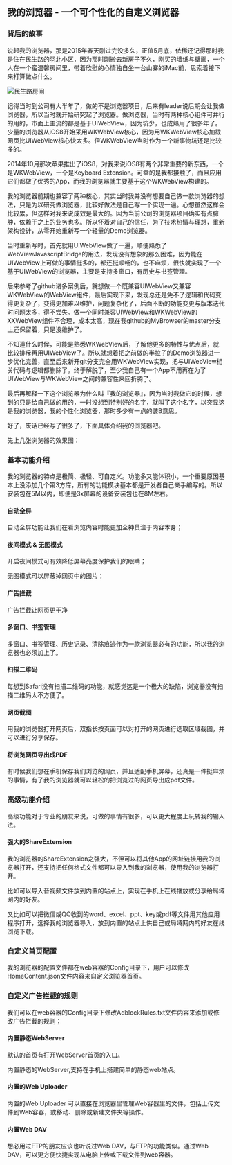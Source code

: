 ## 我的浏览器 - 一个可个性化的自定义浏览器

### 背后的故事

说起我的浏览器，那是2015年春天刚过完没多久，正值5月底，依稀还记得那时我是住在民生路的羽北小区，因为那时刚搬去新房子不久，刚买的墙纸与壁画，一个人在一个蛮温馨房间里，带着欣慰的心情独自坐一台山寨的iMac前，思索着接下来打算做点什么。

![民生路房间]()

记得当时到公司有大半年了，做的不是浏览器项目，后来有leader说后期会让我做浏览器，所以当时就开始研究起了浏览器。做浏览器，当时有两种核心组件可并行的用的，市面上主流的都是基于UIWebView，因为坑少，也成熟用了很多年了。少量的浏览器从iOS8开始采用WKWebView核心，因为用WKWebView核心加载网页比UIWebView核心快太多。但WKWebView当时作为一个新事物坑还是比较多的。

2014年10月那次苹果推出了iOS8，对我来说iOS8有两个非常重要的新东西，一个是WKWebView，一个是Keyboard Extension。可幸的是我都接触了，而且应用它们都做了优秀的App，而我的浏览器就主要基于这个WKWebView构建的。

我的浏览器前期也兼容了两种核心，其实当时我并没有想要自己做一款浏览器的想法，只是为以研究做浏览器，比较好做法是自己写一个实现一遍。心想虽然这样会比较累，但这样对我来说成效是最大的。因为当前公司的浏览器项目确实有点臃肿，依赖于之上的业务也多。所以怀着对自己的信任，为了技术热情与理想，重新架构设计，从零开始重新写一个轻量的Demo浏览器。

当时重新写时，首先就用UIWebView做了一遍，顺便熟悉了WebViewJavascriptBridge的用法，发现没有想象的那么困难，因为能在UIWebView上可做的事情挺多的，都还挺顺畅的，也不麻烦，很快就实现了一个基于UIWebView的浏览器，主要是支持多窗口，有历史与书签管理。

后来参考了github诸多案例后，就想做一个既兼容UIWebView又兼容WKWebView的WebView组件，最后实现下来，发现总还是免不了逻辑和代码变得更复杂了，变得更加难以维护，问题复杂化了，后面不断的功能变更与版本迭代时问题太多，得不尝失。做一个同时兼容UIWebView和WKWebView的XXWebView组件不合理，成本太高，现在我github的MyBrowser的master分支上还保留着，只是没维护了。

不知道什么时候，可能是熟悉WKWebView后，了解他更多的特性与优点后，就比较排斥再用UIWebView了。所以就想着把之前做的半拉子的Demo浏览器进一步优化完善，直至后来新开git分支完全用WKWebView实现，把与UIWebView相关代码与逻辑都删除了。终于解脱了，至少我自己有一个App不用再在为了UIWebView与WKWebView之间的兼容性来回折腾了。

最后再解释一下这个浏览器为什么叫『我的浏览器』，因为当时我做它的时候，想到的只是给自己做的用的，一时没想到特别好的名字，就叫了这个名字，以突显这是我的浏览器，我的个性化浏览器，那时多少有一点的装B意思。

好了，废话已经写了很多了，下面具体介绍我的浏览器吧。

先上几张浏览器的效果图：



### 基本功能介绍

我的浏览器的特点是极简、极轻、可自定义。功能多又能体积小，一个重要原因基本上没添加几个第3方库，所有的功能模块基本都是开发者自己亲手编写的。所以安装包在5M以内，即便是3x屏幕的设备安装包也在8M左右。

#### 自动全屏

自动全屏功能让我们在看浏览内容时能更加全神贯注于内容本身；

#### 夜间模式 & 无图模式

开启夜间模式可有效降低屏幕亮度保护我们的眼睛；

无图模式可以屏蔽掉网页中的图片；

#### 广告拦截

广告拦截让网页更干净

#### 多窗口、书签管理

多窗口、书签管理、历史记录、清除痕迹作为一款浏览器必有的功能，所以我的浏览器也必须加上了。

#### 扫描二维码

每想到Safari没有扫描二维码的功能，就感觉这是一个极大的缺陷，浏览器没有扫描二维码太不方便了。

#### 网页截图
用我的浏览器打开网页后，双指长按页面可以对打开的网页进行选取区域截图，并可以进行分享保存。

#### 将浏览网页导出成PDF

有时候我们想在手机保存我们浏览的网页，并且适配手机屏幕，还真是一件挺麻烦的事情，有了我的浏览器就可以轻松的把浏览过的网页导出成pdf文件。


### 高级功能介绍

高级功能对于专业的朋友来说，可做的事情有很多，可以更大程度上玩转我的输入法。


#### 强大的ShareExtension

我的浏览器的ShareExtension之强大，不但可以将其他App的网址链接用我的浏览器打开，还支持把任何格式文件都可以导入到我的浏览器，使用我的浏览器打开。

比如可以导入音视频文件放到内置的站点上，实现在手机上在线播放或分享给局域网内的好友。

又比如可以把微信或QQ收到的word、excel、ppt、key或pdf等文件用其他应用程序打开，选择我的浏览器导入，放到内置的站点上供自己或局域网内的好友在线浏览下载。


### 自定义首页配置

我的浏览器的配置文件都在web容器的Config目录下，用户可以修改HomeContent.json文件内容来自定义浏览器首页。

### 自定义广告拦截的规则

我们可以在web容器的Config目录下修改AdblockRules.txt文件内容来添加或修改广告拦截的规则；

#### 内置静态WebServer

默认的首页有打开WebServer首页的入口。

内置静态的WebServer,支持在手机上搭建简单的静态web站点。


#### 内置的Web Uploader

内置的Web Uploader 可以直接在浏览器里管理Web容器里的文件，包括上传文件到Web容器，或移动、删除或新建文件夹等操作。


#### 内置Web DAV

想必用过FTP的朋友应该也听说过Web DAV，与FTP的功能类似。通过Web DAV，可以更方便快捷实现从电脑上传或下载文件到web容器。



